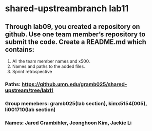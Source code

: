 # shared-upstreambranch lab11
## Through lab09, you created a repository on github. Use one team member’s repository to submit the code. Create a README.md which contains:
1. All the team member names and x500.
2. Names and paths to the added files.
3. Sprint retrospective

### Paths: https://github.umn.edu/gramb025/shared-upstream/tree/lab11

### Group memebers: gramb025(lab section), kimx5154(005), li001710(lab section)
### Names: Jared Grambihler, Jeonghoon Kim, Jackie Li
# 
